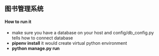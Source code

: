 ## 图书管理系统


#### How to run it

- make sure you have a database on your host and config/db_config.py tells how to connect database
- **pipenv install** it would create virtual python environment
- **python manage.py run**
